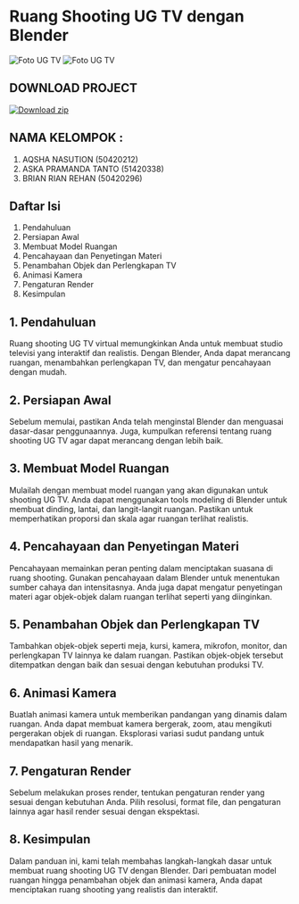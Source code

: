 # Ruang Shooting UG TV dengan Blender
![Foto UG TV](https://github.com/aqshanasution/ugtv/blob/main/media/RENDER.png)
![Foto UG TV](https://github.com/aqshanasution/ugtv/blob/main/media/ugtvanim.gif)
## DOWNLOAD PROJECT
[![Download zip](https://custom-icon-badges.herokuapp.com/badge/-Download-blue?style=for-the-badge&logo=download&logoColor=white "Download zip")](https://drive.google.com/drive/folders/1ZyPJ-ausymBgS4ZFpbllGjGY3BOkHuD5?usp=sharing)
## NAMA KELOMPOK :
1. AQSHA NASUTION (50420212)
2. ASKA PRAMANDA TANTO (51420338)
3. BRIAN RIAN REHAN (50420296)
## Daftar Isi
1. Pendahuluan
2. Persiapan Awal
3. Membuat Model Ruangan
4. Pencahayaan dan Penyetingan Materi
5. Penambahan Objek dan Perlengkapan TV
6. Animasi Kamera
7. Pengaturan Render
8. Kesimpulan

## 1. Pendahuluan
Ruang shooting UG TV virtual memungkinkan Anda untuk membuat studio televisi yang interaktif dan realistis. Dengan Blender, Anda dapat merancang ruangan, menambahkan perlengkapan TV, dan mengatur pencahayaan dengan mudah.

## 2. Persiapan Awal
Sebelum memulai, pastikan Anda telah menginstal Blender dan menguasai dasar-dasar penggunaannya. Juga, kumpulkan referensi tentang ruang shooting UG TV agar dapat merancang dengan lebih baik.

## 3. Membuat Model Ruangan
Mulailah dengan membuat model ruangan yang akan digunakan untuk shooting UG TV. Anda dapat menggunakan tools modeling di Blender untuk membuat dinding, lantai, dan langit-langit ruangan. Pastikan untuk memperhatikan proporsi dan skala agar ruangan terlihat realistis.

## 4. Pencahayaan dan Penyetingan Materi
Pencahayaan memainkan peran penting dalam menciptakan suasana di ruang shooting. Gunakan pencahayaan dalam Blender untuk menentukan sumber cahaya dan intensitasnya. Anda juga dapat mengatur penyetingan materi agar objek-objek dalam ruangan terlihat seperti yang diinginkan.

## 5. Penambahan Objek dan Perlengkapan TV
Tambahkan objek-objek seperti meja, kursi, kamera, mikrofon, monitor, dan perlengkapan TV lainnya ke dalam ruangan. Pastikan objek-objek tersebut ditempatkan dengan baik dan sesuai dengan kebutuhan produksi TV.

## 6. Animasi Kamera
Buatlah animasi kamera untuk memberikan pandangan yang dinamis dalam ruangan. Anda dapat membuat kamera bergerak, zoom, atau mengikuti pergerakan objek di ruangan. Eksplorasi variasi sudut pandang untuk mendapatkan hasil yang menarik.

## 7. Pengaturan Render
Sebelum melakukan proses render, tentukan pengaturan render yang sesuai dengan kebutuhan Anda. Pilih resolusi, format file, dan pengaturan lainnya agar hasil render sesuai dengan ekspektasi.

## 8. Kesimpulan
Dalam panduan ini, kami telah membahas langkah-langkah dasar untuk membuat ruang shooting UG TV dengan Blender. Dari pembuatan model ruangan hingga penambahan objek dan animasi kamera, Anda dapat menciptakan ruang shooting yang realistis dan interaktif.
